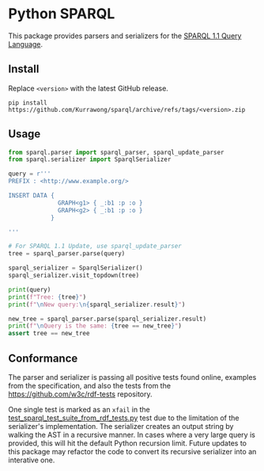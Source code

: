 # Python SPARQL

This package provides parsers and serializers for the [SPARQL 1.1 Query Language](https://www.w3.org/TR/sparql11-query/).

## Install

Replace `<version>` with the latest GitHub release.

```shell
pip install https://github.com/Kurrawong/sparql/archive/refs/tags/<version>.zip
```

## Usage

```python
from sparql.parser import sparql_parser, sparql_update_parser
from sparql.serializer import SparqlSerializer

query = r'''
PREFIX : <http://www.example.org/>

INSERT DATA { 
              GRAPH<g1> { _:b1 :p :o } 
              GRAPH<g2> { _:b1 :p :o } 
            }

'''

# For SPARQL 1.1 Update, use sparql_update_parser
tree = sparql_parser.parse(query)

sparql_serializer = SparqlSerializer()
sparql_serializer.visit_topdown(tree)

print(query)
print(f"Tree: {tree}")
print(f"\nNew query:\n{sparql_serializer.result}")

new_tree = sparql_parser.parse(sparql_serializer.result)
print(f"\nQuery is the same: {tree == new_tree}")
assert tree == new_tree

```

## Conformance

The parser and serializer is passing all positive tests found online, examples from the specification, and also the tests from the https://github.com/w3c/rdf-tests repository.

One single test is marked as an `xfail` in the [test_sparql_test_suite_from_rdf_tests.py](tests/test_sparql_test_suite_from_rdf_tests.py) test due to the limitation of the serializer's implementation. The serializer creates an output string by walking the AST in a recursive manner. In cases where a very large query is provided, this will hit the default Python recursion limit. Future updates to this package may refactor the code to convert its recursive serializer into an interative one.

